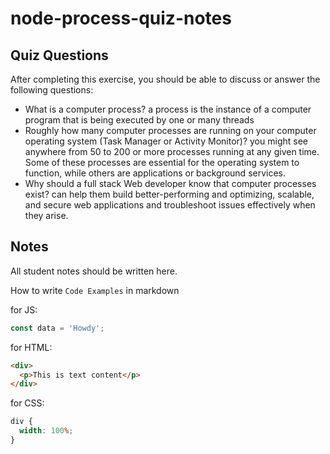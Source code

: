 # node-process-quiz-notes

## Quiz Questions

After completing this exercise, you should be able to discuss or answer the following questions:

- What is a computer process?
  a process is the instance of a computer program that is being executed by one or many threads
- Roughly how many computer processes are running on your computer operating system (Task Manager or Activity Monitor)?
  you might see anywhere from 50 to 200 or more processes running at any given time. Some of these processes are essential for the operating system to function, while others are applications or background services.
- Why should a full stack Web developer know that computer processes exist?
  can help them build better-performing and optimizing, scalable, and secure web applications and troubleshoot issues effectively when they arise.

## Notes

All student notes should be written here.

How to write `Code Examples` in markdown

for JS:

```javascript
const data = 'Howdy';
```

for HTML:

```html
<div>
  <p>This is text content</p>
</div>
```

for CSS:

```css
div {
  width: 100%;
}
```
